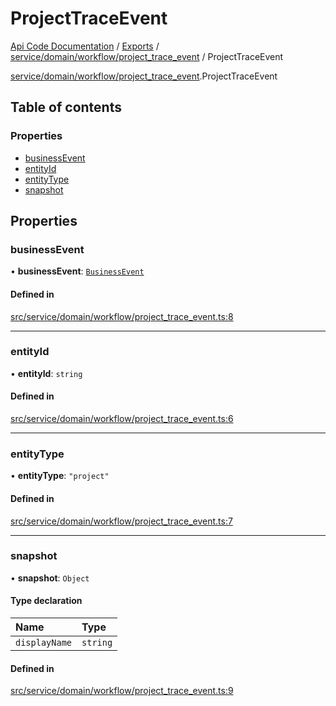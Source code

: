 # ProjectTraceEvent
 
[Api Code Documentation](../README.md) / [Exports](../modules.md) / [service/domain/workflow/project\_trace\_event](../modules/service_domain_workflow_project_trace_event.md) / ProjectTraceEvent

[service/domain/workflow/project_trace_event](../modules/service_domain_workflow_project_trace_event.md).ProjectTraceEvent

## Table of contents

### Properties

- [businessEvent](service_domain_workflow_project_trace_event.ProjectTraceEvent.md#businessevent)
- [entityId](service_domain_workflow_project_trace_event.ProjectTraceEvent.md#entityid)
- [entityType](service_domain_workflow_project_trace_event.ProjectTraceEvent.md#entitytype)
- [snapshot](service_domain_workflow_project_trace_event.ProjectTraceEvent.md#snapshot)

## Properties

### businessEvent

• **businessEvent**: [`BusinessEvent`](../modules/service_domain_business_event.md#businessevent)

#### Defined in

[src/service/domain/workflow/project_trace_event.ts:8](https://github.com/openkfw/TruBudget/blob/0804644/api/src/service/domain/workflow/project_trace_event.ts#L8)

___

### entityId

• **entityId**: `string`

#### Defined in

[src/service/domain/workflow/project_trace_event.ts:6](https://github.com/openkfw/TruBudget/blob/0804644/api/src/service/domain/workflow/project_trace_event.ts#L6)

___

### entityType

• **entityType**: ``"project"``

#### Defined in

[src/service/domain/workflow/project_trace_event.ts:7](https://github.com/openkfw/TruBudget/blob/0804644/api/src/service/domain/workflow/project_trace_event.ts#L7)

___

### snapshot

• **snapshot**: `Object`

#### Type declaration

| Name | Type |
| :------ | :------ |
| `displayName` | `string` |

#### Defined in

[src/service/domain/workflow/project_trace_event.ts:9](https://github.com/openkfw/TruBudget/blob/0804644/api/src/service/domain/workflow/project_trace_event.ts#L9)
